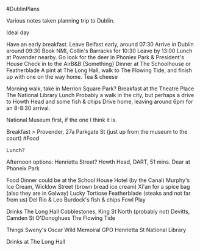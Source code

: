 #DublinPlans 

Various notes taken planning trip to Dublin.

Ideal day

Have an early breakfast.
Leave Belfast early, around 07:30
Arrive in Dublin around 09:30
Book NMI, Collin's Barracks for 10:30
Leave by 13:00
Lunch at Povender nearby.
Go look for the deer in Phoniex Park & President's House
Check in to the AirB&B
{Something}
Dinner at The Schoolhouse or Featherblade
A pint at The Long Hall, walk to The Flowing Tide, and finish up with one on the way home.
Tea & cheese

Morning walk, take in Merrion Square Park? 
Breakfast at the Theatre Place
The National Library
Lunch
Probably a walk in the city, but perhaps a drive to Howth Head and some fish & chips
Drive home, leaving around 6pm for an 8-8:30 arrival.


National Museum first, if the one I think it is.

Breakfast > Provender, 27a Parkgate St (just up from the museum to the court) #Food

Lunch?

Afternoon options:
Henrietta Street? 
Howth Head, DART, 51 mins. 
Dear at Phoneix Park

Food
Dinner could be at the School House Hotel (by the Canal)
Murphy's Ice Cream, Wicklow Street (brown bread ice cream)
Xi'an for a spice bag (also they are in Galway)
Lucky Tortiose
Featherblade (steaks and not far from us)
Del Rio & Leo Burdock's fish & chips
Fowl Play

Drinks
The Long Hall 
Cobblestones, King St North (probably not)
Devitts, Camden St
O'Donoghues
The Flowing Tide

Things
Sweny's
Oscar Wild Memoiral
GPO
Henrietta St
National Library



Drinks at The Long Hall


